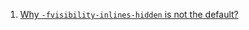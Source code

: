  1. [Why `-fvisibility-inlines-hidden` is not the default?](https://stackoverflow.com/questions/48621251/why-fvisibility-inlines-hidden-is-not-the-default)
